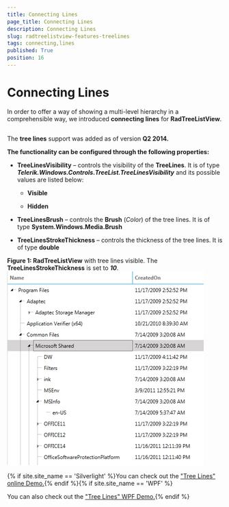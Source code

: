 ```yaml
---
title: Connecting Lines
page_title: Connecting Lines
description: Connecting Lines
slug: radtreelistview-features-treelines
tags: connecting,lines
published: True
position: 16
---
```


# Connecting Lines



In order to offer a way of showing a multi-level hierarchy in a comprehensible way, we introduced __connecting lines__ for __RadTreeListView__. 

## 

The __tree lines__ support was added as of version __Q2 2014.__

__The functionality can be configured through the following properties:__

* __TreeLinesVisibility__ – controls the visibility of the __TreeLines__. It is of type ___Telerik.Windows.Controls.TreeList.TreeLinesVisibility___ and its possible values are listed below:
            

	* __Visible__

	* __Hidden__

* __TreeLinesBrush__ – controls the __Brush__ (_Color_) of the tree lines. It is of type __System.Windows.Media.Brush__

* __TreeLinesStrokeThickness__ – controls the thickness of the tree lines. It is of type __double__

__Figure 1: RadTreeListView__ with tree lines visible. The __TreeLinesStrokeThickness__  is set to ___10___.![Rad Tree List View Connecting Lines](images/RadTreeListView_ConnectingLines.png)

{% if site.site_name == 'Silverlight' %}You can check out the ["Tree Lines" online Demo.](https://demos.telerik.com/silverlight/#TreeListView/TreeLines){% endif %}{% if site.site_name == 'WPF' %}

You can also check out the ["Tree Lines" WPF Demo.](https://demos.telerik.com/wpf/){% endif %}
